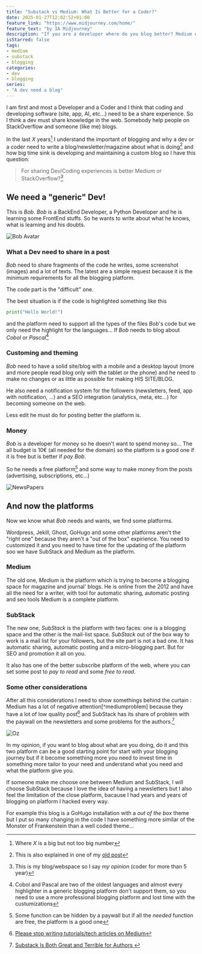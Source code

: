 ```yaml
---
title: "Substack vs Medium: What Is Better for a Coder?"
date: 2025-01-27T12:02:52+01:00
feature_link: "https://www.midjourney.com/home/"
feature_text: "by IA Midjourney"
description: "If you are a developer where do you blog better? Medium or Substack?"
isStarred: false
tags:
- medium
- substack
- blogging
categories:
- dev
- blogging
series:
- "A dev need a blog"
---
```


I am first and most a Developer and a Coder and I think that coding and developing software (site, app, AI, etc...) need to be a share experience.
So I think a dev must share knowledge in the web. Somebody help people on StackOverflow and someone (like me) blogs.

In the last _X_ years[^1] I understand the important of blogging and why a dev or a coder need to write a blog/newsletter/magazine about what is doing[^2] and how big time sink is developing and maintaining a custom blog so I have this question:

[^1]: Where _X_ is a big but not too big number
[^2]: This is also explained in one of my [old post](https://fundor333.com/post/2020/good-developer-must-be-blogger/)

> For sharing Dev/Coding experiences is better Medium or StackOverflow?[^3]

[^3]: This is my blog/webspace so I say _my opinion_ (coder for more than 5 year)

## We need a "generic" Dev!

This is _Bob_. _Bob_ is a BackEnd Developer, a Python Developer and he is learning some FrontEnd stuffs. So he wants to write about what he knows, what is learning and his doubts.

![Bob Avatar](bob.png)

### What a Dev need to share in a post

_Bob_ need to share fragments of the code he writes, some screenshot (images) and a lot of texts. The latest are a simple request because it is the minimum requirements for all the blogging platform.

The code part is the "difficult" one.

The best situation is if the code is highlighted something like this

``` python
print("Hello World!")
```

and the platform need to support all the types of the files _Bob_'s code but we only need the highlight for the languages...
If _Bob_ needs to blog about _Cobol_ or _Pascal_[^cobol]

[^cobol]: Cobol and Pascal are two of the oldest languages and almost every highlighter in a generic blogging platform don't support them, so you need to use a more professional blogging platform and lost time with the custumizations

### Customing and theming

_Bob_ need to have a solid site/blog with a mobile and a desktop layout (more and more people read blog only with the tablet or the phone) and he need to make no changes or as little as possible for making HIS SITE/BLOG.

He also need a notification system for the followers (newsletters, feed, app with notification, ...) and a SEO integration (analytics, meta, etc...) for becoming someone on the web.

Less edit he must do for posting better the platform is.

### Money

_Bob_ is a developer for money so he doesn't want to spend money so... The all budget is 10€ (all needed for the domain) so the platform is a good one if it is free but is better if _pay_ _Bob_.

So he needs a free platform[^platform_money] and some way to make money from the posts (advertising, subscriptions, etc...)

![NewsPapers](newspaper.png)

[^platform_money]: Some function can be hidden by a paywall but if all the _needed_ function are free, the platform is a good one

## And now the platforms

Now we know what _Bob_ needs and wants, we find some platforms.

Wordpress, Jekill, Ghost, GoHugo and some other platforms aren't the "right one" because they aren't a "out of the box" expirience. You need to customized it and you need to have time for the updating of the platform soo we have SubStack and Medium as the platform.

### Medium

The old one, _Medium_ is the platform which is trying to become a blogging space for magazine and journal' blogs.
He is online from the 2012 and have all the need for a writer, with tool for automatic sharing, automatic posting and seo tools Medium is a complete platform.

### SubStack

The new one, _SubStack_ is the platform with two faces: one is a blogging space and the other is the mail-list space.
_SubStack_ out of the box way to work is a mail list for your followers, but the site part is not a bad one. It has automatic sharing, automatic posting and a micro-blogging part. But for SEO and promotion it all on you.

It also has one of the better subscribe platform of the web, where you can set some post to _pay to read_ and some _free to read_.

### Some other considerations

After all this considerations I need to show somethings behind the curtain : Medium has a lot of negative attention[^mediumproblem] because they have a lot of low quality post[^otherproblem] and SubStack has its share of problem with the paywall on the newsletters and some problems for the authors.[^newsletters]

![Oz](oz.png)

[^newsletters]: [Substack Is Both Great and Terrible for Authors
](https://janefriedman.com/substack-is-both-great-and-terrible-for-authors/)

[^mediumprolem]: [Why did medium.com "fail"?](https://news.ycombinator.com/item?id=34743772)
[^otherproblem]: [Please stop writing tutorials/tech articles on Medium](https://news.ycombinator.com/item?id=24942037)

In my opinion, if you want to blog about what are you doing, do it and this two platform can be a good starting point for start with your blogging journey but if it become something more you need to invest time in something more tailor to your need and understand what you need and what the platform give you.

If someone make me choose one between Medium and SubStack, I will choose SubStack because I love the idea of having a newsletters but I also feel the limitation of the close platform, bacause I had years and years of blogging on platform I hacked every way.

For example this blog is a GoHugo installation with a _out of the box_ theme but I put so many changing in the code I have something more similar of the Monster of Frankenstein than a well coded theme...
